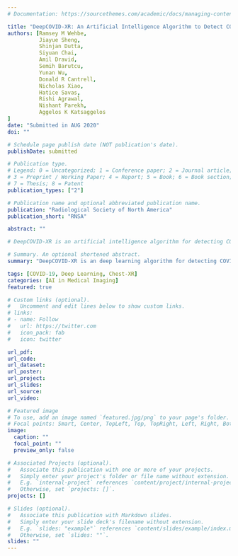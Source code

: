 ```yaml
---
# Documentation: https://sourcethemes.com/academic/docs/managing-content/

title: "DeepCOVID-XR: An Artificial Intelligence Algorithm to Detect COVID-19 on Chest X-rays"
authors: [Ramsey M Wehbe,
          Jiayue Sheng,
          Shinjan Dutta,
          Siyuan Chai,
          Amil Dravid,
          Semih Barutcu, 
          Yunan Wu, 
          Donald R Cantrell,
          Nicholas Xiao, 
          Hatice Savas,
          Rishi Agrawal,
          Nishant Parekh,
          Aggelos K Katsaggelos
]
date: "Submitted in AUG 2020"
doi: ""

# Schedule page publish date (NOT publication's date).
publishDate: submitted

# Publication type.
# Legend: 0 = Uncategorized; 1 = Conference paper; 2 = Journal article;
# 3 = Preprint / Working Paper; 4 = Report; 5 = Book; 6 = Book section;
# 7 = Thesis; 8 = Patent
publication_types: ["2"]

# Publication name and optional abbreviated publication name.
publication: "Radiological Society of North America"
publication_short: "RNSA"

abstract: ""

# DeepCOVID-XR is an artificial intelligence algorithm for detecting COVID-19 on chest X-rays,trainedandtested on the largest published clinical dataset in the COVID-19 era with performance similarto the consensus of experienced, cardiothoracic fellowship-trainedthoracic radiologists. We present DeepCOVID-XR, a deep learning AI algorithm for detecting CXRs suspicious for COVID-19, trained and tested on the largest published clinical dataset from the COVID-19 era to date. 

# Summary. An optional shortened abstract.
summary: "DeepCOVID-XR is an deep learning algorithm for detecting COVID-19 on chest X-rays,trained and tested on the largest published clinical dataset in the COVID-19 era with performance similar to the consensus of experienced, cardiothoracic fellowship-trained thoracic radiologists."

tags: [COVID-19, Deep Learning, Chest-XR]
categories: [AI in Medical Imaging]
featured: true

# Custom links (optional).
#   Uncomment and edit lines below to show custom links.
# links:
# - name: Follow
#   url: https://twitter.com
#   icon_pack: fab
#   icon: twitter

url_pdf:
url_code:
url_dataset:
url_poster:
url_project:
url_slides:
url_source:
url_video:

# Featured image
# To use, add an image named `featured.jpg/png` to your page's folder. 
# Focal points: Smart, Center, TopLeft, Top, TopRight, Left, Right, BottomLeft, Bottom, BottomRight.
image:
  caption: ""
  focal_point: ""
  preview_only: false

# Associated Projects (optional).
#   Associate this publication with one or more of your projects.
#   Simply enter your project's folder or file name without extension.
#   E.g. `internal-project` references `content/project/internal-project/index.md`.
#   Otherwise, set `projects: []`.
projects: []

# Slides (optional).
#   Associate this publication with Markdown slides.
#   Simply enter your slide deck's filename without extension.
#   E.g. `slides: "example"` references `content/slides/example/index.md`.
#   Otherwise, set `slides: ""`.
slides: ""
---
```

